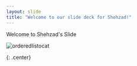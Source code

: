 ```yaml
---
layout: slide
title: "Welcome to our slide deck for Shehzad!"
---
```


Welcome to Shehzad's Slide

![orderedlistocat](https://octodex.github.com/images/parentocats.png)

{: .center}
